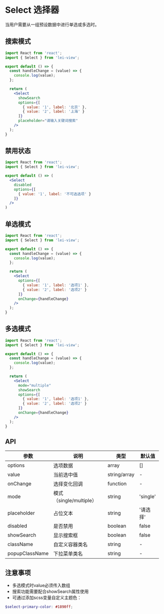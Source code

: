 # Select 选择器

当用户需要从一组预设数据中进行单选或多选时。

## 搜索模式

```jsx
import React from 'react';
import { Select } from 'lei-view';

export default () => {
  const handleChange = (value) => {
    console.log(value);
  };

  return (
    <Select
      showSearch
      options={[
        { value: '1', label: '北京' },
        { value: '2', label: '上海' }
      ]}
      placeholder="请输入关键词搜索"
    />
  );
}
```

## 禁用状态

```jsx
import React from 'react';
import { Select } from 'lei-view';

export default () => (
  <Select
    disabled
    options={[
      { value: '1', label: '不可选选项' }
    ]}
  />
)
```

## 单选模式

```jsx
import React from 'react';
import { Select } from 'lei-view';

export default () => {
  const handleChange = (value) => {
    console.log(value);
  };

  return (
    <Select
      options={[
        { value: '1', label: '选项1' },
        { value: '2', label: '选项2' }
      ]}
      onChange={handleChange}
    />
  );
}
```

## 多选模式

```jsx
import React from 'react';
import { Select } from 'lei-view';

export default () => {
  const handleChange = (value) => {
    console.log(value);
  };

  return (
    <Select
      mode="multiple"
      showSearch
      options={[
        { value: '1', label: '选项1' },
        { value: '2', label: '选项2' }
      ]}
      onChange={handleChange}
    />
  );
}
```

## API

| 参数 | 说明 | 类型 | 默认值 |
|------|-----|------|-------|
| options | 选项数据 | array | [] |
| value | 当前选中值 | string/array | - |
| onChange | 选择变化回调 | function | - |
| mode | 模式（single/multiple） | string | 'single' |
| placeholder | 占位文本 | string | '请选择' |
| disabled | 是否禁用 | boolean | false |
| showSearch | 显示搜索框 | boolean | false |
| className | 自定义容器类名 | string | - |
| popupClassName | 下拉菜单类名 | string | - |

## 注意事项

- 多选模式时value必须传入数组
- 搜索功能需要配合showSearch属性使用
- 可通过添加scss变量自定义主题色：
  
```scss
$select-primary-color: #1890ff;
```
